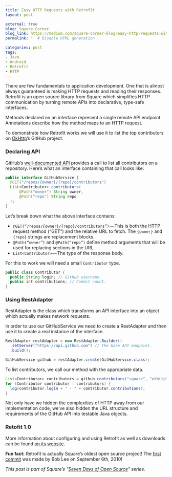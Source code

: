 ```yaml
---
title: Easy HTTP Requests with Retrofit
layout: post

external: true
blog: Square Corner
blog_link: https://medium.com/square-corner-blog/easy-http-requests-with-retrofit-8c6d45c9bd43
permalink: '' # Disable HTML generation

categories: post
tags:
- Java
- Android
- Retrofit
- HTTP
---
```


There are few fundamentals to application development. One that is almost always guaranteed is making HTTP requests and reading their responses. Retrofit is an open source library from Square which simplifies HTTP communication by turning remote APIs into declarative, type-safe interfaces.

Methods declared on an interface represent a single remote API endpoint. Annotations describe how the method maps to an HTTP request.

To demonstrate how Retrofit works we will use it to list the top contributors on [OkHttp](http://github.com/square/okhttp)’s GitHub project.


### Declaring API

GitHub’s [well-documented API](http://developer.github.com/) provides a call to list all contributors on a repository. Here’s what an interface containing that call looks like:

```java
public interface GitHubService {
  @GET("/repos/{owner}/{repo}/contributors")
  List<Contributor> contributors(
      @Path("owner") String owner,
      @Path("repo") String repo
  );
}
```

Let’s break down what the above interface contains:

* `@GET(“/repos/{owner}/{repo}/contributors”)` — This is both the HTTP request method (“GET”) and the relative URL to fetch. The `{owner}` and `{repo}` strings are replacement blocks.
* `@Path(“owner”)` and `@Path(“repo”)` define method arguments that will be used for replacing sections in the URL.
* `List<Contributor>` — The type of the response body.

For this to work we will need a small `Contributor` type.

```java
public class Contributor {
  public String login; // GitHub username.
  public int contributions; // Commit count.
}
```


### Using RestAdapter

RestAdapter is the class which transforms an API interface into an object which actually makes network requests.

In order to use our GitHubService we need to create a RestAdapter and then use it to create a real instance of the interface.

```java
RestAdapter restAdapter = new RestAdapter.Builder()
  .setServer("https://api.github.com") // The base API endpoint.
  .build();

GitHubService github = restAdapter.create(GitHubService.class);
```

To list contributors, we call our method with the appropriate data.

```java
List<Contributor> contributors = github.contributors("square", "okhttp");
for (Contributor contributor : contributors) {
  log(contributor.login + " - " + contributor.contributions);
}
```

Not only have we hidden the complexities of HTTP away from our implementation code, we’ve also hidden the URL structure and requirements of the GitHub API into testable Java objects.


### Retofit 1.0

More information about configuring and using Retrofit as well as downloads can be found [on its website](http://square.github.io/retrofit/).

**Fun fact:** Retrofit is actually Square’s oldest open source project! The [first commit](https://github.com/square/retrofit/commit/17886a10eecccada75e736cb2ffb30b8b8a58b55) was made by Bob Lee on September 6th, 2010!

_This post is part of Square’s “[Seven Days of Open Source](https://corner.squareup.com/2013/05/seven-days-of-open-source.html)” series._